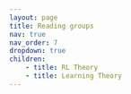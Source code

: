 ```yaml
---
layout: page
title: Reading groups
nav: true
nav_order: 7
dropdown: true
children:
    - title: RL Theory
    - title: Learning Theory
---
```


  